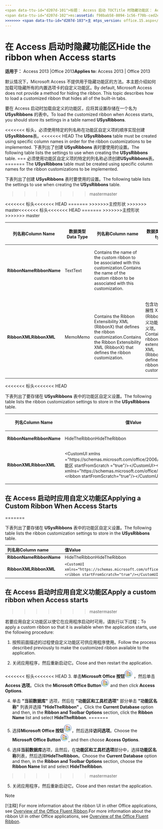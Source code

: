 ```yaml
---
<span data-ttu-id="d207d-101">标题： Access 启动 TOCTitle 时隐藏功能区： Access 启动时隐藏功能区 <<<<<<< 标头 ms:assetid: f98bab58-8094-1c56-f70b-ced2e7849574 ms:mtpsurl: https://msdn.microsoft.com/library/Ff837012(v=office.15) ms:contentKeyID: 48548817 ms.date: 09/18/2015年 ===说明： 如何将加载自定义功能区隐藏所有 Access 2013 中的内置选项卡。</span><span class="sxs-lookup"><span data-stu-id="d207d-101">title: Hide the ribbon when Access starts TOCTitle: Hide the ribbon when Access starts <<<<<<< HEAD ms:assetid: f98bab58-8094-1c56-f70b-ced2e7849574 ms:mtpsurl: https://msdn.microsoft.com/library/Ff837012(v=office.15) ms:contentKeyID: 48548817 ms.date: 09/18/2015 ======= description: How to load a customized ribbon that hides all of the built-in tabs in Access 2013.</span></span>
<span data-ttu-id="d207d-102">ms:assetid: f98bab58-8094-1c56-f70b-ced2e7849574 ms:mtpsurl: https://msdn.microsoft.com/library/Ff837012(v=office.15) ms:contentKeyID: 48548817 ms.date: 10/16/2018</span><span class="sxs-lookup"><span data-stu-id="d207d-102">ms:assetid: f98bab58-8094-1c56-f70b-ced2e7849574 ms:mtpsurl: https://msdn.microsoft.com/library/Ff837012(v=office.15) ms:contentKeyID: 48548817 ms.date: 10/16/2018</span></span>
>>>>>>> <span data-ttu-id="d207d-103">主 mtps_version: office.15.aspx</span><span class="sxs-lookup"><span data-stu-id="d207d-103">master mtps_version: v=office.15</span></span>
---
```


# <a name="hide-the-ribbon-when-access-starts"></a><span data-ttu-id="d207d-104">在 Access 启动时隐藏功能区</span><span class="sxs-lookup"><span data-stu-id="d207d-104">Hide the ribbon when Access starts</span></span>

<span data-ttu-id="d207d-105">**适用于：** Access 2013 |Office 2013</span><span class="sxs-lookup"><span data-stu-id="d207d-105">**Applies to:** Access 2013 | Office 2013</span></span>

<span data-ttu-id="d207d-p102">默认情况下，Microsoft Access 不提供用于隐藏功能区的方法。本主题介绍如何加载可隐藏所有的内置选项卡的自定义功能区。</span><span class="sxs-lookup"><span data-stu-id="d207d-p102">By default, Microsoft Access does not provide a method for hiding the ribbon. This topic describes how to load a customized ribbon that hides all of the built-in tabs.</span></span>

<span data-ttu-id="d207d-108">要在 Access 启动时加载自定义的功能区，应将其设置存储在一个名为 **USysRibbons** 的表中。</span><span class="sxs-lookup"><span data-stu-id="d207d-108">To load the customized ribbon when Access starts, you should store its settings in a table named **USysRibbons**.</span></span>

<span data-ttu-id="d207d-109"><<<<<<< 标头，必须使用特定的列名称在功能区自定义项的顺序实现创建**USysRibbons**表。</span><span class="sxs-lookup"><span data-stu-id="d207d-109"><<<<<<< HEAD The **USysRibbons** table must be created using specific column names in order for the ribbon customizations to be implemented.</span></span> <span data-ttu-id="d207d-110">下表列出了创建 **USysRibbons** 表时要使用的设置。</span><span class="sxs-lookup"><span data-stu-id="d207d-110">The following table lists the settings to use when creating the **USysRibbons** table.</span></span>
<span data-ttu-id="d207d-111">=== 必须使用功能区自定义项的特定的列名称必须创建**USysRibbons**表。</span><span class="sxs-lookup"><span data-stu-id="d207d-111">======= The **USysRibbons** table must be created using specific column names for the ribbon customizations to be implemented.</span></span> 

<span data-ttu-id="d207d-112">下表列出了创建 **USysRibbons** 表时要使用的设置。</span><span class="sxs-lookup"><span data-stu-id="d207d-112">The following table lists the settings to use when creating the **USysRibbons** table.</span></span>
>>>>>>> <span data-ttu-id="d207d-113">master</span><span class="sxs-lookup"><span data-stu-id="d207d-113">master</span></span>

<table>
<colgroup>
<col style="width: 33%" />
<col style="width: 33%" />
<col style="width: 33%" />
</colgroup>
<thead>
<tr class="header">
<span data-ttu-id="d207d-114"><<<<<<< 标头</span><span class="sxs-lookup"><span data-stu-id="d207d-114"><<<<<<< HEAD</span></span>
<th><p><span data-ttu-id="d207d-115">列名称</span><span class="sxs-lookup"><span data-stu-id="d207d-115">Column Name</span></span></p></th>
<th><p><span data-ttu-id="d207d-116">数据类型</span><span class="sxs-lookup"><span data-stu-id="d207d-116">Data Type</span></span></p></th>
=======
<th><p><span data-ttu-id="d207d-117">列名称</span><span class="sxs-lookup"><span data-stu-id="d207d-117">Column name</span></span></p></th>
<th><p><span data-ttu-id="d207d-118">数据类型</span><span class="sxs-lookup"><span data-stu-id="d207d-118">Data type</span></span></p></th><span data-ttu-id="d207d-119">
>>>>>>>主控形状</span><span class="sxs-lookup"><span data-stu-id="d207d-119">
>>>>>>> master</span></span>
<th><p><span data-ttu-id="d207d-120">说明</span><span class="sxs-lookup"><span data-stu-id="d207d-120">Description</span></span></p></th>
</tr>
</thead>
<tbody>
<tr class="odd">
<td><p><span data-ttu-id="d207d-121"><strong>RibbonName</strong></span><span class="sxs-lookup"><span data-stu-id="d207d-121"><strong>RibbonName</strong></span></span></p></td>
<td><p><span data-ttu-id="d207d-122">Text</span><span class="sxs-lookup"><span data-stu-id="d207d-122">Text</span></span></p></td>
<td><p><span data-ttu-id="d207d-123">Contains the name of the custom ribbon to be associated with this customization.</span><span class="sxs-lookup"><span data-stu-id="d207d-123">Contains the name of the custom ribbon to be associated with this customization.</span></span></p></td>
</tr>
<tr class="even">
<td><p><span data-ttu-id="d207d-124"><strong>RibbonXML</strong></span><span class="sxs-lookup"><span data-stu-id="d207d-124"><strong>RibbonXML</strong></span></span></p></td>
<td><p><span data-ttu-id="d207d-125">Memo</span><span class="sxs-lookup"><span data-stu-id="d207d-125">Memo</span></span></p></td>
<span data-ttu-id="d207d-126"><<<<<<< 标头</span><span class="sxs-lookup"><span data-stu-id="d207d-126"><<<<<<< HEAD</span></span>
<td><p><span data-ttu-id="d207d-127">Contains the Ribbon Extensibility XML (RibbonX) that defines the ribbon customization.</span><span class="sxs-lookup"><span data-stu-id="d207d-127">Contains the Ribbon Extensibility XML (RibbonX) that defines the ribbon customization.</span></span></p></td>
=======
<td><p><span data-ttu-id="d207d-128">包含功能区扩展性 XML (RibbonX) 定义功能区自定义项。</span><span class="sxs-lookup"><span data-stu-id="d207d-128">Contains the ribbon extensibility XML (RibbonX) that defines the ribbon customization.</span></span></p></td><span data-ttu-id="d207d-129">
>>>>>>>主控形状</span><span class="sxs-lookup"><span data-stu-id="d207d-129">
>>>>>>> master</span></span>
</tr>
</tbody>
</table>

<span data-ttu-id="d207d-130"><<<<<<< 标头</span><span class="sxs-lookup"><span data-stu-id="d207d-130"><<<<<<< HEAD</span></span>

<span data-ttu-id="d207d-131">下表列出了要存储在 **USysRibbons** 表中的功能区自定义设置。</span><span class="sxs-lookup"><span data-stu-id="d207d-131">The following table lists the ribbon customization settings to store in the **USysRibbons** table.</span></span>

<table>
<colgroup>
<col style="width: 50%" />
<col style="width: 50%" />
</colgroup>
<thead>
<tr class="header">
<th><p><span data-ttu-id="d207d-132">列名</span><span class="sxs-lookup"><span data-stu-id="d207d-132">Column Name</span></span></p></th>
<th><p><span data-ttu-id="d207d-133">值</span><span class="sxs-lookup"><span data-stu-id="d207d-133">Value</span></span></p></th>
</tr>
</thead>
<tbody>
<tr class="odd">
<td><p><span data-ttu-id="d207d-134"><strong>RibbonName</strong></span><span class="sxs-lookup"><span data-stu-id="d207d-134"><strong>RibbonName</strong></span></span></p></td>
<td><p><span data-ttu-id="d207d-135">HideTheRibbon</span><span class="sxs-lookup"><span data-stu-id="d207d-135">HideTheRibbon</span></span></p></td>
</tr>
<tr class="even">
<td><p><span data-ttu-id="d207d-136"><strong>RibbonXML</strong></span><span class="sxs-lookup"><span data-stu-id="d207d-136"><strong>RibbonXML</strong></span></span></p></td>
<td><p><span data-ttu-id="d207d-137">&lt;CustomUI xmlns =&quot;https://schemas.microsoft.com/office/2006/01/CustomUI&quot;&gt; &lt;功能区 startFromScratch =&quot;true&quot;/&gt;&lt;/CustomUI&gt;</span><span class="sxs-lookup"><span data-stu-id="d207d-137">&lt;CustomUI xmlns=&quot;https://schemas.microsoft.com/office/2006/01/CustomUI&quot;&gt; &lt;ribbon startFromScratch=&quot;true&quot;/&gt;&lt;/CustomUI&gt;</span></span></p></td>
</tr>
</tbody>
</table>


## <a name="applying-a-custom-ribbon-when-access-starts"></a><span data-ttu-id="d207d-138">在 Access 启动时应用自定义功能区</span><span class="sxs-lookup"><span data-stu-id="d207d-138">Applying a Custom Ribbon When Access Starts</span></span>
=======
<br/>

<span data-ttu-id="d207d-139">下表列出了要存储在 **USysRibbons** 表中的功能区自定义设置。</span><span class="sxs-lookup"><span data-stu-id="d207d-139">The following table lists the ribbon customization settings to store in the **USysRibbons** table.</span></span>

|<span data-ttu-id="d207d-140">列名称</span><span class="sxs-lookup"><span data-stu-id="d207d-140">Column name</span></span>|<span data-ttu-id="d207d-141">值</span><span class="sxs-lookup"><span data-stu-id="d207d-141">Value</span></span>|
|:----------|:----|
|<span data-ttu-id="d207d-142">**RibbonName**</span><span class="sxs-lookup"><span data-stu-id="d207d-142">**RibbonName**</span></span>|<span data-ttu-id="d207d-143">HideTheRibbon</span><span class="sxs-lookup"><span data-stu-id="d207d-143">HideTheRibbon</span></span>|
|<span data-ttu-id="d207d-144">**RibbonXML**</span><span class="sxs-lookup"><span data-stu-id="d207d-144">**RibbonXML**</span></span>|`<CustomUI xmlns="https://schemas.microsoft.com/office/2006/01/CustomUI"> <ribbon startFromScratch="true"/></CustomUI>`|


## <a name="apply-a-custom-ribbon-when-access-starts"></a><span data-ttu-id="d207d-145">在 Access 启动时应用自定义功能区</span><span class="sxs-lookup"><span data-stu-id="d207d-145">Apply a custom ribbon when Access starts</span></span>
>>>>>>> <span data-ttu-id="d207d-146">master</span><span class="sxs-lookup"><span data-stu-id="d207d-146">master</span></span>

<span data-ttu-id="d207d-147">若要应用自定义功能区以使它在应用程序启动时可用，请执行以下过程：</span><span class="sxs-lookup"><span data-stu-id="d207d-147">To apply a custom ribbon so that it is available when the application starts, use the following procedure:</span></span>

1.  <span data-ttu-id="d207d-148">按照前面描述的过程使自定义功能区可供应用程序使用。</span><span class="sxs-lookup"><span data-stu-id="d207d-148">Follow the process described previously to make the customized ribbon available to the application.</span></span>

2.  <span data-ttu-id="d207d-149">关闭应用程序，然后重新启动它。</span><span class="sxs-lookup"><span data-stu-id="d207d-149">Close and then restart the application.</span></span>

<span data-ttu-id="d207d-150"><<<<<<< 标头</span><span class="sxs-lookup"><span data-stu-id="d207d-150"><<<<<<< HEAD</span></span>
3.  <span data-ttu-id="d207d-151">单击**Microsoft Office 按钮**![O12FileMenuButton\_ZA10077102](media/access-file-menu-button.gif "O12FileMenuButton_ZA10077102") ，然后单击**Access 选项**。</span><span class="sxs-lookup"><span data-stu-id="d207d-151">Click the **Microsoft Office Button**![O12FileMenuButton\_ZA10077102](media/access-file-menu-button.gif "O12FileMenuButton_ZA10077102") and then click **Access Options**.</span></span>

4.  <span data-ttu-id="d207d-152">单击 **"当前数据库"** 选项，然后在 **"功能区和工具栏选项"** 部分单击 **"功能区名称"** 列表并选择 **"HideTheRibbon"** 。</span><span class="sxs-lookup"><span data-stu-id="d207d-152">Click the **Current Database** option and then, in the **Ribbon and Toolbar Options** section, click the **Ribbon Name** list and select **HideTheRibbon**.</span></span>
=======
3.  <span data-ttu-id="d207d-153">选择**Microsoft Office 按钮**![O12FileMenuButton\_ZA10077102](media/access-file-menu-button.gif "O12FileMenuButton_ZA10077102")，然后选择**访问选项**。</span><span class="sxs-lookup"><span data-stu-id="d207d-153">Choose the **Microsoft Office Button**![O12FileMenuButton\_ZA10077102](media/access-file-menu-button.gif "O12FileMenuButton_ZA10077102"), and then choose **Access Options**.</span></span>

4.  <span data-ttu-id="d207d-154">选择**当前数据库**选项，且然后，在**功能区和工具栏选项**部分中，选择**功能区名称**列表，然后选择**HideTheRibbon**。</span><span class="sxs-lookup"><span data-stu-id="d207d-154">Choose the **Current Database** option and then, in the **Ribbon and Toolbar Options** section, choose the **Ribbon Name** list and select **HideTheRibbon**.</span></span>
>>>>>>> <span data-ttu-id="d207d-155">master</span><span class="sxs-lookup"><span data-stu-id="d207d-155">master</span></span>

5.  <span data-ttu-id="d207d-156">关闭应用程序，然后重新启动它。</span><span class="sxs-lookup"><span data-stu-id="d207d-156">Close and then restart the application.</span></span>

> [!NOTE]
> <span data-ttu-id="d207d-157">[!注释] For more information about the ribbon UI in other Office applications, see [Overview of the Office Fluent Ribbon](https://docs.microsoft.com/office/vba/Library-Reference/Concepts/overview-of-the-office-fluent-ribbon).</span><span class="sxs-lookup"><span data-stu-id="d207d-157">For more information about the ribbon UI in other Office applications, see [Overview of the Office Fluent Ribbon](https://docs.microsoft.com/office/vba/Library-Reference/Concepts/overview-of-the-office-fluent-ribbon).</span></span>


